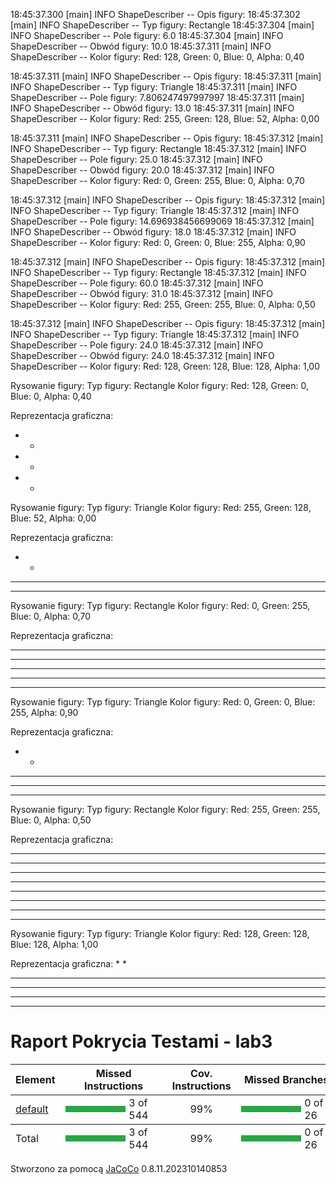 18:45:37.300 [main] INFO ShapeDescriber -- Opis figury:
18:45:37.302 [main] INFO ShapeDescriber -- Typ figury: Rectangle
18:45:37.304 [main] INFO ShapeDescriber -- Pole figury: 6.0
18:45:37.304 [main] INFO ShapeDescriber -- Obwód figury: 10.0
18:45:37.311 [main] INFO ShapeDescriber -- Kolor figury: Red: 128, Green: 0, Blue: 0, Alpha: 0,40

18:45:37.311 [main] INFO ShapeDescriber -- Opis figury:
18:45:37.311 [main] INFO ShapeDescriber -- Typ figury: Triangle
18:45:37.311 [main] INFO ShapeDescriber -- Pole figury: 7.806247497997997
18:45:37.311 [main] INFO ShapeDescriber -- Obwód figury: 13.0
18:45:37.311 [main] INFO ShapeDescriber -- Kolor figury: Red: 255, Green: 128, Blue: 52, Alpha: 0,00

18:45:37.311 [main] INFO ShapeDescriber -- Opis figury:
18:45:37.312 [main] INFO ShapeDescriber -- Typ figury: Rectangle
18:45:37.312 [main] INFO ShapeDescriber -- Pole figury: 25.0
18:45:37.312 [main] INFO ShapeDescriber -- Obwód figury: 20.0
18:45:37.312 [main] INFO ShapeDescriber -- Kolor figury: Red: 0, Green: 255, Blue: 0, Alpha: 0,70

18:45:37.312 [main] INFO ShapeDescriber -- Opis figury:
18:45:37.312 [main] INFO ShapeDescriber -- Typ figury: Triangle
18:45:37.312 [main] INFO ShapeDescriber -- Pole figury: 14.696938456699069
18:45:37.312 [main] INFO ShapeDescriber -- Obwód figury: 18.0
18:45:37.312 [main] INFO ShapeDescriber -- Kolor figury: Red: 0, Green: 0, Blue: 255, Alpha: 0,90

18:45:37.312 [main] INFO ShapeDescriber -- Opis figury:
18:45:37.312 [main] INFO ShapeDescriber -- Typ figury: Rectangle
18:45:37.312 [main] INFO ShapeDescriber -- Pole figury: 60.0
18:45:37.312 [main] INFO ShapeDescriber -- Obwód figury: 31.0
18:45:37.312 [main] INFO ShapeDescriber -- Kolor figury: Red: 255, Green: 255, Blue: 0, Alpha: 0,50

18:45:37.312 [main] INFO ShapeDescriber -- Opis figury:
18:45:37.312 [main] INFO ShapeDescriber -- Typ figury: Triangle
18:45:37.312 [main] INFO ShapeDescriber -- Pole figury: 24.0
18:45:37.312 [main] INFO ShapeDescriber -- Obwód figury: 24.0
18:45:37.312 [main] INFO ShapeDescriber -- Kolor figury: Red: 128, Green: 128, Blue: 128, Alpha: 1,00

Rysowanie figury:
Typ figury: Rectangle
Kolor figury: Red: 128, Green: 0, Blue: 0, Alpha: 0,40

Reprezentacja graficzna:
* *
* *
* *


Rysowanie figury:
Typ figury: Triangle
Kolor figury: Red: 255, Green: 128, Blue: 52, Alpha: 0,00

Reprezentacja graficzna:
  * *
 * * * 
* * * * * 


Rysowanie figury:
Typ figury: Rectangle
Kolor figury: Red: 0, Green: 255, Blue: 0, Alpha: 0,70

Reprezentacja graficzna:
* * * * * 
* * * * * 
* * * * * 
* * * * * 
* * * * * 


Rysowanie figury:
Typ figury: Triangle
Kolor figury: Red: 0, Green: 0, Blue: 255, Alpha: 0,90

Reprezentacja graficzna:
   * *
  * * * * 
 * * * * * 
* * * * * * * 


Rysowanie figury:
Typ figury: Rectangle
Kolor figury: Red: 255, Green: 255, Blue: 0, Alpha: 0,50

Reprezentacja graficzna:
* * * * * * * 
* * * * * * * 
* * * * * * * 
* * * * * * * 
* * * * * * * 
* * * * * * * 
* * * * * * * 
* * * * * * * 


Rysowanie figury:
Typ figury: Triangle
Kolor figury: Red: 128, Green: 128, Blue: 128, Alpha: 1,00

Reprezentacja graficzna:
    * *
   * * * * 
  * * * * * * 
 * * * * * * * * 
* * * * * * * * * * 




<!DOCTYPE html>
<html lang="pl">
<body>
    <style>
        .bar {
            display: flex;
            align-items: center;
        }
        .green {
            background: #28a745;
            height: 10px;
            margin-right: 5px;
        }
        .red {
            background: #dc3545;
            height: 10px;
            margin-right: 5px;
        }
        .ctr2, .ctr1 {
            text-align: center;
        }
    </style>
    <h1>Raport Pokrycia Testami - lab3</h1>
    <table>
        <thead>
            <tr>
                <th>Element</th>
                <th>Missed Instructions</th>
                <th class="ctr2">Cov. Instructions</th>
                <th>Missed Branches</th>
                <th class="ctr2">Cov. Branches</th>
                <th class="ctr1">Missed Cxty</th>
                <th class="ctr2">Cxty</th>
                <th class="ctr1">Missed Lines</th>
                <th class="ctr2">Lines</th>
                <th class="ctr1">Missed Methods</th>
                <th class="ctr2">Methods</th>
                <th class="ctr1">Missed Classes</th>
                <th class="ctr2">Classes</th>
            </tr>
        </thead>
        <tfoot>
            <tr>
                <td>Total</td>
                <td class="bar"><div class="green" style="width: 119px;"></div>3 of 544</td>
                <td class="ctr2">99%</td>
                <td class="bar"><div class="green" style="width: 120px;"></div>0 of 26</td>
                <td class="ctr2">100%</td>
                <td class="ctr1">1</td>
                <td class="ctr2">36</td>
                <td class="ctr1">1</td>
                <td class="ctr2">104</td>
                <td class="ctr1">1</td>
                <td class="ctr2">23</td>
                <td class="ctr1">0</td>
                <td class="ctr2">7</td>
            </tr>
        </tfoot>
        <tbody>
            <tr>
                <td><a href="default/index.html">default</a></td>
                <td class="bar"><div class="green" style="width: 119px;"></div>3 of 544</td>
                <td class="ctr2">99%</td>
                <td class="bar"><div class="green" style="width: 120px;"></div>0 of 26</td>
                <td class="ctr2">100%</td>
                <td class="ctr1">1</td>
                <td class="ctr2">36</td>
                <td class="ctr1">1</td>
                <td class="ctr2">104</td>
                <td class="ctr1">1</td>
                <td class="ctr2">23</td>
                <td class="ctr1">0</td>
                <td class="ctr2">7</td>
            </tr>
        </tbody>
    </table>
    <div class="footer">
        Stworzono za pomocą <a href="http://www.jacoco.org/jacoco">JaCoCo</a> 0.8.11.202310140853
    </div>
</body>
</html>
